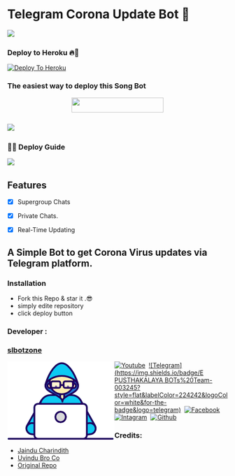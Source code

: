 # Telegram Corona Update Bot 🦠
<img src="https://camo.githubusercontent.com/a30ea5cc6a7c51f928c1ab64d3ee85dcde836e75c86bfd5c15403dcd9ce8eec3/68747470733a2f2f6d656469612e67697068792e636f6d2f6d656469612f5176397037376842663438447574447a76722f67697068792e676966" data-canonical>


### Deploy to Heroku 🔥🕺 

[![Deploy To Heroku](https://www.herokucdn.com/deploy/button.svg)](https://heroku.com/deploy?template=https://github.com/youtubeslgeekshow/covid-update-bot)

###              The easiest way to deploy this Song Bot
<p align="center"><a href="https://heroku.com/deploy?template=https://github.com/youtubeslgeekshow/covid-update-bot"> <img src="https://img.shields.io/badge/Deploy%20To%20Heroku-blueviolet?style=for-the-badge&logo=heroku" width="210" height="34.45"/></a></p>


###   <a href="https://www.youtube.com/channel/UCvYfJcTr8RY72dIapzMqFQA?sub_confirmation=1"><img src="https://img.shields.io/badge/How%20To-Deploy-red.svg?logo=Youtube"></a>
###  🧙‍♀️ Deploy Guide
<a href="https://www.youtube.com/channel/UCvYfJcTr8RY72dIapzMqFQA?sub_confirmation=1"><img src="https://telegra.ph/file/beca543cd87ec72be6069.jpg"></a>



## Features
-   [x] Supergroup Chats
-   [x] Private Chats.
-   [x] Real-Time Updating




## A Simple Bot to get Corona Virus updates via Telegram platform.

### Installation

* Fork this Repo & star it .😎
* simply edite repository 
* click deploy button 

### Developer :

### [slbotzone](https://t.me/slbotzone)

<img align="left" src="https://github.com/RazorKenway/RazorKenway/raw/main/Developer.gif" style="max-width:100%;">

[![Youtube](https://img.shields.io/badge/YouTube%20Channel-ff0000?style=flat&labelColor=224242&logoColor=white&for-the-badge&logo=youtube)](https://www.youtube.com/channel/UCvYfJcTr8RY72dIapzMqFQA?sub_confirmation=1)&nbsp;
[![Telegram](https://img.shields.io/badge/E PUSTHAKALAYA BOTs%20Team-003245?style=flat&labelColor=224242&logoColor=white&for-the-badge&logo=telegram)](https://t.me/epusthakalaya_bots)&nbsp;
[![Facebook](https://img.shields.io/badge/Follow%20me%20on%20Facebook-2533cf?style=flat&labelColor=224242&logoColor=white&for-the-badge&logo=facebook)](https://www.facebook.com/SL-Geek-Show-yt-103654258471929/)&nbsp;
[![Intagram](https://img.shields.io/badge/Follow%20me%20on%20Instagram-4d267a?style=style=flat&labelColor=224242&logoColor=white&for-the-badge&logo=instagram)](https://www.instagram.com/sl_geek_show/)&nbsp;
[![Github](https://img.shields.io/badge/Github-000000?style=style=flat&labelColor=224242&logoColor=white&for-the-badge&logo=github)](https://github.com/youtubeslgeekshow) 












### Credits:

- [Jaindu Charindith](https://github.com/jaindu)
- [Uvindu Bro Co](https://github.com/UvinduBroCo)
- [Original Repo](https://github.com/youtubeslgeekshow/covid-update-bot.git)



